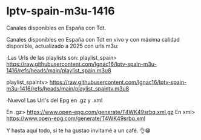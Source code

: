 # Iptv-spain-m3u-1416
Canales disponibles en España con Tdt.

Canales disponibles en España con Tdt en vivo y con máxima calidad disponible, actualizado a 2025 con urls m3u:

  ·Las Urls de las playlists son:
   playlist_spain> https://raw.githubusercontent.com/Ignac16/Iptv-spain-m3u-1416/refs/heads/main/playlist_spain.m3u8

   playlist_spaintv> https://raw.githubusercontent.com/Ignac16/Iptv-spain-m3u-1416/refs/heads/main/playlist_spaintv.m3u8

  ·Nuevo! Las Url's del Epg en .gz y .xml

   En .gz> https://www.open-epg.com/generate/T4WK49srbq.xml.gz
   En xml> https://www.open-epg.com/generate/T4WK49srbq.xml

Y hasta aquí todo, si te ha gustao invitamé a un café. 👌😁
